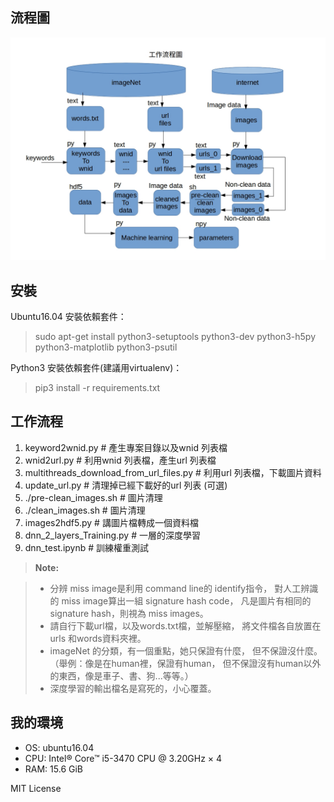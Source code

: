
流程圖
-------------------
![流程圖](img/project_ML_from_download_to_training.jpg)


安裝
-------------------
Ubuntu16.04 安裝依賴套件：
>sudo apt-get install python3-setuptools python3-dev python3-h5py python3-matplotlib python3-psutil

Python3 安裝依賴套件(建議用virtualenv)：
>pip3 install -r requirements.txt

工作流程
--------------------
1. keyword2wnid.py   # 產生專案目錄以及wnid 列表檔
2. wnid2url.py   # 利用wnid 列表檔，產生url 列表檔
3. multithreads_download_from_url_files.py   # 利用url 列表檔，下載圖片資料
4. update_url.py   # 清理掉已經下載好的url 列表 (可選)
5. ./pre-clean_images.sh   # 圖片清理
6. ./clean_images.sh   # 圖片清理
7. images2hdf5.py   # 講圖片檔轉成一個資料檔
8. dnn_2_layers_Training.py   # 一層的深度學習
9. dnn_test.ipynb   # 訓練權重測試

> **Note:**

> - 分辨 miss image是利用 command line的 identify指令，
> 對人工辨識的 miss image算出一組 signature hash code，
> 凡是圖片有相同的 signature hash，則視為 miss images。
> - 請自行下載url檔，以及words.txt檔，並解壓縮，
> 將文件檔各自放置在urls 和words資料夾裡。
> - imageNet 的分類，有一個重點，她只保證有什麼，
> 但不保證沒什麼。（舉例：像是在human裡，保證有human，
> 但不保證沒有human以外的東西，像是車子、書、狗...等等。）
> - 深度學習的輸出檔名是寫死的，小心覆蓋。

我的環境
--------------------
* OS: ubuntu16.04
* CPU: Intel® Core™ i5-3470 CPU @ 3.20GHz × 4
* RAM: 15.6 GiB

MIT License
